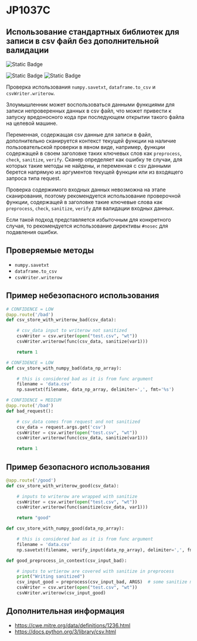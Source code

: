 # JP1037C
## Использование стандартных библиотек для записи в csv файл без дополнительной валидации

![Static Badge](https://img.shields.io/badge/%D0%A1%D1%82%D0%B5%D0%BF%D0%B5%D0%BD%D1%8C%20%D0%BA%D1%80%D0%B8%D1%82%D0%B8%D1%87%D0%BD%D0%BE%D1%81%D1%82%D0%B8-%D1%81%D1%80%D0%B5%D0%B4%D0%BD%D1%8F%D1%8F-orange?style=for-the-badge)

![Static Badge](https://img.shields.io/badge/%D0%94%D0%BE%D1%81%D1%82%D0%BE%D0%B2%D0%B5%D1%80%D0%BD%D0%BE%D1%81%D1%82%D1%8C%20%D0%BE%D0%BF%D1%80%D0%B5%D0%B4%D0%B5%D0%BB%D0%B5%D0%BD%D0%B8%D1%8F-%D0%BD%D0%B8%D0%B7%D0%BA%D0%B0%D1%8F-mediumblue?style=for-the-badge)
![Static Badge](https://img.shields.io/badge/%D0%94%D0%BE%D1%81%D1%82%D0%BE%D0%B2%D0%B5%D1%80%D0%BD%D0%BE%D1%81%D1%82%D1%8C%20%D0%BE%D0%BF%D1%80%D0%B5%D0%B4%D0%B5%D0%BB%D0%B5%D0%BD%D0%B8%D1%8F-%D1%81%D1%80%D0%B5%D0%B4%D0%BD%D1%8F%D1%8F-orange?style=for-the-badge)

Проверка использования `numpy.savetxt`, `dataframe.to_csv` и `csvWriter.writerow`.

Злоумышленник может воспользоваться данными функциями для записи непроверенных данных в csv файл, что может привести к запуску вредоносного кода при последующем открытии такого файла на целевой машине.

Переменная, содержащая csv данные для записи в файл, дополнительно сканируется контекст текущей функции на наличие пользовательской проверки в явном виде, например, функции содержащей в своем заголовке таких ключевых слов как `preprocess`, `check`, `sanitize`, `verify`. Сканер определяет как ошибку те случаи, для которых такие методы не найдены, и переменная с csv данными берется напрямую из аргументов текущей функции или из входящего запроса типа request.

Проверка содержимого входных данных невозможна на этапе сканирования, поэтому рекомендуется использование проверочной функции, содержащей в заголовке такие ключевые слова как `preprocess`, `check`, `sanitize`, `verify` для валидации входных данных.

Если такой подход представляется избыточным для конкретного случая, то рекомендуется использование директивы `#nosec` для подавления ошибки.

## Проверяемые методы

* `numpy.savetxt`
* `dataframe.to_csv`
* `csvWriter.writerow`

## Пример небезопасного использования

```python linenums="1"
# CONFIDENCE = LOW
@app.route('/bad')
def csv_store_with_writerow_bad(csv_data):

    # csv_data input to writerow not sanitized
    csvWriter = csv.writer(open("test.csv", "wt"))
    csvWriter.writerow(func(csv_data, sanitize(var1)))

    return 1
```

```python linenums="1"
# CONFIDENCE = LOW
def csv_store_with_numpy_bad(data_np_array):

    # this is considered bad as it is from func argument
    filename = 'data.csv'
    np.savetxt(filename, data_np_array, delimiter=',', fmt='%s')
```

```python linenums="1"
# CONFIDENCE = MEDIUM
@app.route('/bad')
def bad_request():

    # csv_data comes from request and not sanitized
    csv_data = request.args.get('csv')
    csvWriter = csv.writer(open("test.csv", "wt"))
    csvWriter.writerow(func(csv_data, sanitize(var1)))

    return 1
```

## Пример безопасного использования

```python linenums="1"
@app.route('/good')
def csv_store_with_writerow_good(csv_data):

    # inputs to writerow are wrapped with sanitize
    csvWriter = csv.writer(open("test.csv", "wt"))
    csvWriter.writerow(func(sanitize(csv_data, var1)))

    return "good"
```

```python linenums="1"
def csv_store_with_numpy_good(data_np_array):

    # this is considered bad as it is from func argument
    filename = 'data.csv'
    np.savetxt(filename, verify_input(data_np_array), delimiter=',', fmt='%s')
```

```python linenums="1"
def good_preprocess_in_context(csv_input_bad):

    # inputs to wrtierow are covered with sanitize in preprocess
    print("Writing sanitized")
    csv_input_good = preprocess(csv_input_bad, ARGS)  # some sanitize method
    csvWriter = csv.writer(open("test.csv", "wt"))
    csvWriter.writerow(csv_input_good)
```

## Дополнительная информация

* <https://cwe.mitre.org/data/definitions/1236.html>
* <https://docs.python.org/3/library/csv.html>
